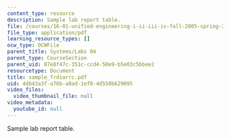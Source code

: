 ```yaml
---
content_type: resource
description: Sample lab report table.
file: /courses/16-01-unified-engineering-i-ii-iii-iv-fall-2005-spring-2006/4db43a3fa76ba8ad1ef84d550b629095_sample_frdiarrc.pdf
file_type: application/pdf
learning_resource_types: []
ocw_type: OCWFile
parent_title: Systems/Labs 04
parent_type: CourseSection
parent_uid: 87e8f47c-351c-ccd4-50e9-b5e03c5bbee2
resourcetype: Document
title: sample_frdiarrc.pdf
uid: 4db43a3f-a76b-a8ad-1ef8-4d550b629095
video_files:
  video_thumbnail_file: null
video_metadata:
  youtube_id: null
---
```

Sample lab report table.

